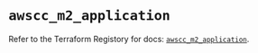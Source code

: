 # `awscc_m2_application`

Refer to the Terraform Registory for docs: [`awscc_m2_application`](https://registry.terraform.io/providers/hashicorp/awscc/0.70.0/docs/resources/m2_application).
